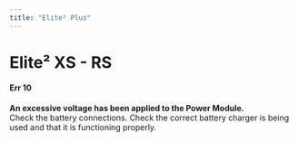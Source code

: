 ```yaml
---
title: "Elite² Plus"
---
```


# Elite² XS - RS

#### Err 10 
**An excessive voltage has been applied to the Power Module.**  
Check the battery connections. Check the correct battery charger is being used and that it is functioning properly.
